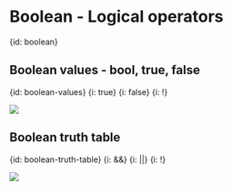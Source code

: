 # Boolean - Logical operators
{id: boolean}

## Boolean values - bool, true, false
{id: boolean-values}
{i: true}
{i: false}
{i: !}

![](examples/go-boolean/boolean.go)


## Boolean truth table
{id: boolean-truth-table}
{i: &&}
{i: ||}
{i: !}


![](examples/boolean-operations/boolean_operations.go)